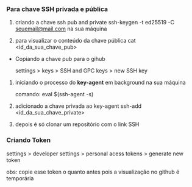 ### **Para chave SSH privada e pública**

1. criando a chave ssh pub and private ssh-keygen -t ed25519 -C [seuemail@mail.com](mailto:seuemail@mail.com) na sua máquina

2. para visualizar o conteúdo da chave pública cat <id_da_sua_chave_pub>

   

- Copiando a chave pub para o gihub

  settings > keys > SSH and GPC keys > new SSH key

1. iniciando o processo do **key-agent** em background na sua máquina

   comando: eval $(ssh-agent -s)

2. adicionado a chave privada ao key-agent ssh-add <id_da_sua_chave_private>

3. depois é só clonar um repositório com o link SSH



### Criando Token

settings > developer settings > personal acess tokens > generate new token

obs: copie esse token o quanto antes pois a visualização no github é temporária 